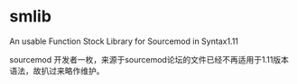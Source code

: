# smlib
An usable Function Stock Library for Sourcemod in Syntax1.11

sourcemod 开发者一枚，来源于sourcemod论坛的文件已经不再适用于1.11版本语法，故扒过来略作维护。
